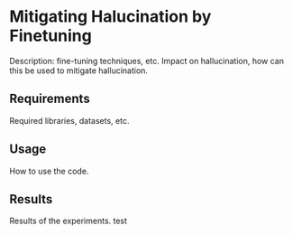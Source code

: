 # Mitigating Halucination by Finetuning

Description: fine-tuning techniques, etc. Impact on hallucination, how can this be used to mitigate hallucination.

## Requirements

Required libraries, datasets, etc.

## Usage

How to use the code.

## Results

Results of the experiments. test